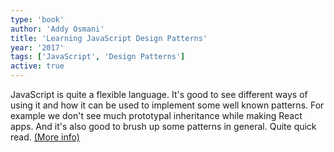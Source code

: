 ```yaml
---
type: 'book'
author: 'Addy Osmani'
title: 'Learning JavaScript Design Patterns'
year: '2017'
tags: ['JavaScript', 'Design Patterns']
active: true
---
```


JavaScript is quite a flexible language. It's good to see different ways of using it and how it can be used to implement some well known patterns. For example we don't see much prototypal inheritance while making React apps. And it's also good to brush up some patterns in general. Quite quick read. [(More info)](https://addyosmani.com/resources/essentialjsdesignpatterns/book/)

